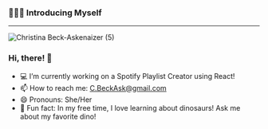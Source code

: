 ### 🙋🏻‍♀️ Introducing Myself

* * *

![Christina Beck-Askenaizer (5)](https://github.com/user-attachments/assets/38b0d433-bc8a-4f75-8a1d-ca4ba0c142a4)



### Hi, there! 👋
- 💻 I’m currently working on a Spotify Playlist Creator using React!
- 📫 How to reach me: C.BeckAsk@gmail.com
- 😄 Pronouns: She/Her
- 🦴 Fun fact: In my free time, I love learning about dinosaurs! Ask me about my favorite dino!
